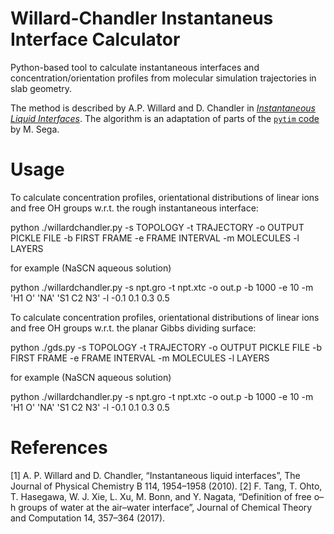 # Willard-Chandler Instantaneus Interface Calculator
Python-based tool to calculate instantaneous interfaces and concentration/orientation profiles from molecular simulation trajectories in slab geometry.

The method is described by A.P. Willard and D. Chandler in [_Instantaneous Liquid Interfaces_](https://pubs.acs.org/doi/10.1021/jp909219k). The algorithm is an adaptation of parts of the [`pytim` code](https://github.com/Marcello-Sega/pytim) by M. Sega.

# Usage

To calculate concentration profiles, orientational distributions of linear ions and free OH groups w.r.t. the rough instantaneous interface:

python ./willardchandler.py -s TOPOLOGY -t TRAJECTORY -o OUTPUT PICKLE FILE -b FIRST FRAME -e FRAME INTERVAL -m MOLECULES -l LAYERS

for example (NaSCN aqueous solution)

python ./willardchandler.py -s npt.gro -t npt.xtc -o out.p -b 1000 -e 10 -m 'H1 O' 'NA' 'S1 C2 N3' -l -0.1 0.1 0.3 0.5

To calculate concentration profiles, orientational distributions of linear ions and free OH groups w.r.t. the planar Gibbs dividing surface:

python ./gds.py -s TOPOLOGY -t TRAJECTORY -o OUTPUT PICKLE FILE -b FIRST FRAME -e FRAME INTERVAL -m MOLECULES -l LAYERS

for example (NaSCN aqueous solution)

python ./willardchandler.py -s npt.gro -t npt.xtc -o out.p -b 1000 -e 10 -m 'H1 O' 'NA' 'S1 C2 N3' -l -0.1 0.1 0.3 0.5

# References

[1] A. P. Willard and D. Chandler, “Instantaneous liquid interfaces”, The Journal of Physical Chemistry B 114, 1954–1958 (2010).
[2] F. Tang, T. Ohto, T. Hasegawa, W. J. Xie, L. Xu, M. Bonn, and Y. Nagata, “Definition of free o–h groups of water at the air–water interface”, Journal of Chemical Theory and Computation 14, 357–364 (2017).
